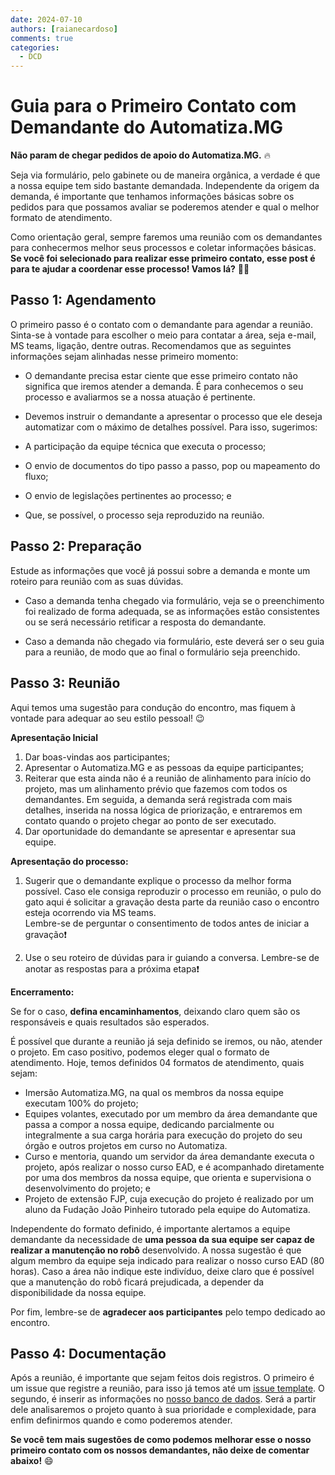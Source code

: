 ```yaml
---
date: 2024-07-10
authors: [raianecardoso]
comments: true
categories:
  - DCD
---
```


# Guia para o Primeiro Contato com Demandante do Automatiza.MG 

**Não param de chegar pedidos de apoio do Automatiza.MG.**
:fire: 

Seja via formulário, pelo gabinete ou de maneira orgânica, a verdade é que a nossa equipe tem sido bastante demandada. Independente da origem da demanda, é importante que tenhamos informações básicas sobre os pedidos para que possamos avaliar se poderemos atender e qual o melhor formato de atendimento. 

Como orientação geral, sempre faremos uma reunião com os demandantes para conhecermos melhor seus processos e coletar informações básicas. **Se você foi selecionado para realizar esse primeiro contato, esse post é para te ajudar a coordenar esse processo! Vamos lá?** :rocket::rocket:

<!-- more -->

## Passo 1: Agendamento

O primeiro passo é o contato com o demandante para agendar a reunião. Sinta-se à vontade para escolher o meio para contatar a área, seja e-mail, MS teams, ligação, dentre outras. Recomendamos que as seguintes informações sejam alinhadas nesse primeiro momento:

- O demandante precisa estar ciente que esse primeiro contato não significa que iremos atender a demanda. É para conhecemos o seu processo e avaliarmos se a nossa atuação é pertinente.

- Devemos instruir o demandante a apresentar o processo que ele deseja automatizar com o máximo de detalhes possível. Para isso, sugerimos:

 - A participação da equipe técnica que executa o processo;
 - O envio de documentos do tipo passo a passo, pop ou mapeamento do fluxo; 
 - O envio de legislações pertinentes ao processo; e 
 - Que, se possível, o processo seja reproduzido na reunião.

## Passo 2: Preparação 

Estude as informações que você já possui sobre a demanda e monte um roteiro para reunião com as suas dúvidas.  

- Caso a demanda tenha chegado via formulário, veja se o preenchimento foi realizado de forma adequada, se as informações estão consistentes ou se será necessário retificar a resposta do demandante.

- Caso a demanda não chegado via formulário, este deverá ser o seu guia para a reunião, de modo que ao final o formulário seja preenchido.

## Passo 3: Reunião 

Aqui temos uma sugestão para condução do encontro, mas fiquem à vontade para adequar ao seu estilo pessoal! :wink:

**Apresentação Inicial** 

1. Dar boas-vindas aos participantes;
2. Apresentar o Automatiza.MG e as pessoas da equipe participantes; 
3. Reiterar que  esta ainda não é a reunião de alinhamento para início do projeto, mas um alinhamento prévio que fazemos com todos os demandantes. Em seguida, a demanda será registrada com mais detalhes, inserida na nossa lógica de priorização, e entraremos em contato quando o projeto chegar ao ponto de ser executado.
4. Dar oportunidade do demandante se apresentar e apresentar sua equipe.  

**Apresentação do processo:**

1. Sugerir que o demandante explique o processo da melhor forma possível. Caso ele consiga reproduzir o processo em reunião, o pulo do gato aqui é solicitar a gravação desta parte da reunião caso o encontro esteja ocorrendo via MS teams.   
    Lembre-se de perguntar o consentimento de todos antes de iniciar a gravação:exclamation:

2. Use o seu roteiro de dúvidas para ir guiando a conversa.
    Lembre-se de anotar as respostas para a próxima etapa:exclamation:

**Encerramento:**

Se for o caso, **defina encaminhamentos**, deixando claro quem são os responsáveis e quais resultados são esperados. 

É possível que durante a reunião já seja definido se iremos, ou não, atender o projeto. Em caso positivo, podemos eleger qual o formato de atendimento. Hoje, temos definidos 04 formatos de atendimento, quais sejam:

  - Imersão Automatiza.MG, na qual os membros da nossa equipe executam 100% do projeto;
  - Equipes volantes, executado por um membro da área demandante que passa a compor a nossa equipe, dedicando parcialmente ou integralmente a sua carga horária para execução do projeto do seu órgão e outros projetos em curso no Automatiza.
  - Curso e mentoria, quando um servidor da área demandante executa o projeto, após realizar o nosso curso EAD, e é acompanhado diretamente por uma dos membros da nossa equipe, que orienta e supervisiona o desenvolvimento do projeto; e
  - Projeto de extensão FJP, cuja execução do projeto é realizado por um aluno da Fudação João Pinheiro tutorado pela equipe do Automatiza.

  Independente do formato definido, é importante alertamos a equipe demandante da necessidade de **uma pessoa da sua equipe ser capaz de realizar a manutenção no robô** desenvolvido. A nossa sugestão é que algum membro da equipe seja indicado para realizar o nosso curso EAD (80 horas). Caso a área não indique este indivíduo, deixe claro que é possível que a manutenção do robô ficará prejudicada, a depender da disponibilidade da nossa equipe.

Por fim, lembre-se de **agradecer aos participantes** pelo tempo dedicado ao encontro.

## Passo 4: Documentação 


Após a reunião, é importante que sejam feitos dois registros. O primeiro é um issue que registre a reunião, para isso já temos até um [issue template](https://github.com/automatiza-mg/handbook/issues/new?assignees=&labels=reuniao&projects=&template=ata_reuniao.md&title=Reuni%C3%A3o+XXXXX+-+DD%2FMM%2FAAAA). O segundo, é inserir as informações no [nosso banco de dados](https://cecad365.sharepoint.com/:x:/r/sites/LAB.mg/_layouts/15/Doc.aspx?sourcedoc=%7B691E96EE-7B1F-4BFA-A806-00E50F07D0D6%7D&file=base_projetos.xlsx&action=default&mobileredirect=true&wdsle=0). Será a partir dele analisaremos o projeto quanto à sua prioridade e complexidade, para enfim definirmos quando e como poderemos atender. 



**Se você tem mais sugestões de como podemos melhorar esse o nosso primeiro contato com os nossos demandantes, não deixe de comentar abaixo!** :smile:





